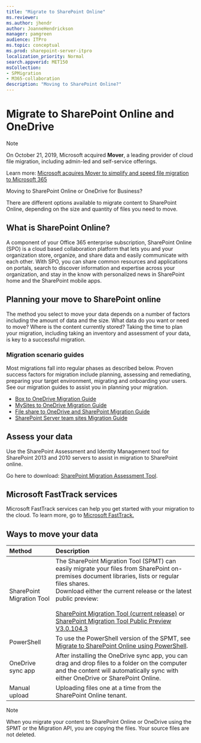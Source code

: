 ```yaml
---
title: "Migrate to SharePoint Online"
ms.reviewer: 
ms.author: jhendr
author: JoanneHendrickson
manager: pamgreen
audience: ITPro
ms.topic: conceptual
ms.prod: sharepoint-server-itpro
localization_priority: Normal
search.appverid: MET150
msCollection: 
- SPMigration
- M365-collaboration
description: "Moving to SharePoint Online?"
---
```


# Migrate to SharePoint Online and OneDrive


>[!Note]
> On October 21, 2019, Microsoft acquired **Mover**, a leading provider of cloud file migration, including admin-led and self-service offerings.  </br>
>
>Learn more:  [Microsoft acquires Mover to simplify and speed file migration to Microsoft 365](https://aka.ms/migration/news)



Moving to SharePoint Online or OneDrive for Business?

There are different options available to migrate content to SharePoint Online, depending on the size and quantity of files you need to move.
  
## What is SharePoint Online?

A component of your Office 365 enterprise subscription, SharePoint Online (SPO) is a cloud based collaboration platform that lets you and your organization store, organize, and share data and easily communicate with each other. With SPO, you can share common resources and applications on portals, search to discover information and expertise across your organization, and stay in the know with personalized news in SharePoint home and the SharePoint mobile apps.
  
## Planning your move to SharePoint online

The method you select to move your data depends on a number of factors including the amount of data and the size. What data do you want or need to move? Where is the content currently stored? Taking the time to plan your migration, including taking an inventory and assessment of your data, is key to a successful migration.

### Migration scenario guides

Most migrations fall into regular phases as described below. Proven success factors for migration include planning, assessing and remediating, preparing your target environment, migrating and onboarding your users.  See our migration guides to assist you in planning your migration.

- [Box to OneDrive Migration Guide](https://docs.microsoft.com/en-us/sharepointmigration/box-to-onedrive-and-sharepoint-migration-guide)
- [MySites to OneDrive Migration Guide](https://docs.microsoft.com/en-us/sharepointmigration/mysites-to-onedrive-migration-guide)
- [File share to OneDrive and SharePoint Migration Guide](https://docs.microsoft.com/en-us/sharepointmigration/fileshare-to-odsp-migration-guide)
- [SharePoint Server team sites Migration Guide](https://docs.microsoft.com/en-us/sharepointmigration/sp-teams-sites-migration-guide)

## Assess your data

  Use the SharePoint Assessment and Identity Management tool for SharePoint 2013 and 2010 servers to assist in migration to SharePoint online.

  Go here to download: <a href="https://www.microsoft.com/en-us/download/details.aspx?id=53598">SharePoint Migration Assessment Tool</a>.

## Microsoft FastTrack services

Microsoft FastTrack services can help you get started with your migration to the cloud. To learn more, go to <a href="https://fasttrack.microsoft.com/about"> Microsoft FastTrack.</a>

## Ways to move your data

|**Method**|**Description**|
|:-----|:-----|
|SharePoint Migration Tool|The SharePoint Migration Tool (SPMT) can easily migrate your files from SharePoint on-premises document libraries, lists or regular files shares.</br>Download either the current release or the latest public preview: </br></br>[SharePoint Migration Tool (current release)](http://spmtreleasescus.blob.core.windows.net/install/default.htm) or </br>[SharePoint Migration Tool Public Preview V3.0.104.3](https://spmtreleasescus.blob.core.windows.net/betainstall/default.htm)|
|PowerShell|To use the PowerShell version of the SPMT, see [Migrate to SharePoint Online using PowerShell](https://docs.microsoft.com/en-us/sharepointmigration/overview-spmt-ps-cmdlets).|
|OneDrive sync app  <br/> |After installing the OneDrive sync app, you can drag and drop files to a folder on the computer and the content will automatically sync with either OneDrive or SharePoint Online.  <br/> |
|Manual upload  <br/> |Uploading files one at a time from the SharePoint Online tenant. <br/> |

>[!Note]
>When you migrate your content to SharePoint Online or OneDrive using the SPMT or the Migration API, you are copying the files.  Your source files are not deleted.
